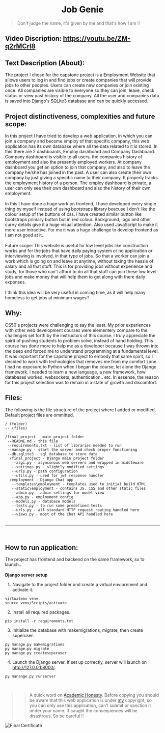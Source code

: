 <div align="center"><h1>
 <mark style="background-color: white; color: black;" align="center"><b>Job Genie</b></mark></h1>
</div>

>Don't judge the name, it's given by me and that's how I am !!

## <mark style="background-color: white; color: black;"><b>Video Discription:</b></mark>  <https://youtu.be/ZM-q2rMCrl8>

## <mark style="background-color: white; color: black;"><b>Text Description (About):</b></mark>

The project I chose for the capstone project is a Employment Website that allows users to log in and find jobs or create companies that will provide jobs to other peoples. Users can create new companies or join existing once. All companies are visible to everyone so they can join, leave, check status or view past history of the company. All the user and companies data is saved into Django's SQLite3 database and can be quickly accessed.

## Project distinctiveness, complexities and future scope:

In this project I have tried to develop a web application, in which you can join a company and become employ of that specific company, this web application has its own database where all the data related to it is stored. In this there are 2 dashboards, Employ dashboard and Company Dashboard. Company dashboard is visible to all users, the companies history of employment and also the presently employed workers. At company dashboard you get an option to join that company, and also to leave the company he/she has joined in the past. A user can also create their own company by just giving a specific name to their company. It properly tracks the employment history of a person. The employ dashboard is private, a user can only see their own dashboard and also the history of their own employment. 
<br>
<br>
In this I have done a huge work on frontend, I have developed every single thing by myself instead of using bootstraps library beacuse I don't like the colour setup of the buttons of css. I have created similar button like bootstraps primary button but in red colour. Background, logo and other curvy details give it a huge visual attention. Also used JavaScript to make it more user intractive. For me it was a huge challenge to develop frontend as I am not good at it.
<br>
<br>
Future scope: This website is useful for low level jobs like construction works and for the jobs that have daily paying system or no application or interviewing is involved, in that type of jobs. So that a worker can join a work which is going on and leave at anytime, without taking the hassle of salary and all that stuff. This is for providing jobs without experience and study, for those who can't afford to do all that stuff can join these low level jobs and make money that will help them to get along with there daily expenses.
<br>
<br>
I think this idea will be very useful in coming time, as it will help many homeless to get jobs at minimum wages!!
<br>

## Why:

CS50's projects were challenging to say the least. My prior experiences with other web development courses were elementery compare to the challenges set forth by the instructors of this course. I truly appreciate the spirit of pushing students to problem solve, instead of hand holding. This course has done more to help me as a developer because I was thrown into the deep end forced me to understand programming at a fundamental level. It was important for the capstone project to embody that same spirit, so I decided to work with technologies that removes me from my comfort zone. I had no exposure to Python when I began the course, let alone the Django framework. I needed to learn a new language, a new framework, how databases worked, websockets, authentication.. etc. In essense, the reason for this project selection was to remain in a state of growth and discomfort.

## Files:

The following is the file structure of the project where I added or modified. Default project files are ommitted.

```
/ (folder)
-- (files)

/final_project - main project folder
 --README.md - this file
 --requirements.txt - list of libraries needed to run
 --manage.py - start the server and check proper functioning
 --db.sqlite3 - sql database to store data
  /final_project - Django main project folder
   --asgi.py - asynconous web servers and wrapped in middleware
   --settings.py - slightly modified settings
   --urls.py - path configuration
   --utils.py - used for jwt response handler
  /employment - Django Chat app
   --templates\employment - templates used to initial build HTML
   --static\employment - contains JS, CSS and other static files
   --admin.py - admin settings for model view
   --app.py - employment config
   --models.py - database models
   --tests.py - to run some predefined tests
   --urls.py - all standard HTTP request routing handled here
   --views.py - most of the Chat API handled here
  
```

---

<br>

## How to run application:

The project has frontend and backend on the same framework, so to launch... <br><br>
**Django server setup**

1. Navigate to the project folder and create a virtual enviornment and activate it.

```
virtualenv venv
source venv/Scripts/activate
```

2. Install all required packages.

```
pip install -r requirements.txt
```

3. Initialize the database with makemigrations, migrate, then create superuser.

```
py manage.py makemigrations
py manage.py migrate
py manage.py createsuperuser
```

4. Launch the Django server. If set up correctly, server will launch on http://127.0.0.1:8000/.

```
py manange.py runserver
```

<br>

>> A quick word on [Academic Honesty](https://cs50.harvard.edu/x/2021/honesty/). Before copying you should be aware that this web application is under [my](https://github.com/Sandhu-Sahil) copyright, so you can only use this application, can't submit or sanction it under your name. If caught the consequences will be disastrous. So be careful !!

 ![Final Certificate]()

